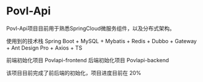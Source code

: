 # Povl-Api
Povl-Api项目目前用于熟悉SpringCloud微服务组件，以及分布式架构。 

使用到的技术栈
Spring Boot + MySQL + Mybatis + Redis + Dubbo + Gateway + Ant Design Pro + Axios + TS

前端初始化项目
Povlapi-frontend
后端初始化项目
Povlapi-backend

该项目目前完成了前后端的初始化，项目进度目前在 20%


